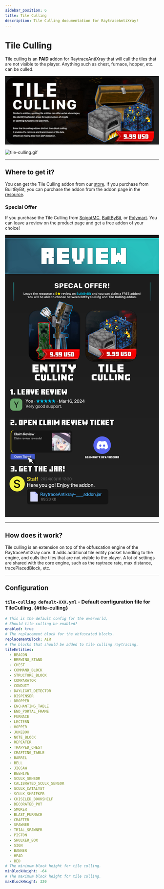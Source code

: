 ```yaml
---
sidebar_position: 6
title: Tile Culling
description: Tile Culling documentation for RaytraceAntiXray!
---
```


# Tile Culling

Tile culling is an **PAID** addon for RaytraceAntiXray that will cull the tiles that are not visible to the player.
Anything such as chest, furnace, hopper, etc. can be culled.

![tile-culling.jpeg](img/tile-culling.jpeg)

![tile-culling.gif](img/tile-culling.gif)

---
## Where to get it?

You can get the Tile Culling addon from our [store](https://imanity.dev/resources/resource/13-raytraceantixray-%7C-tile-culling-addon/).
If you purchase from BuiltByBit, you can purchase the addon from the addon page in the [resource](https://builtbybit.com/resources/raytraceantixray-ores-entities-tiles.41896/).

### Special Offer

If you purchase the Tile Culling from [SpigotMC](https://www.spigotmc.org/resources/1-8-1-20-6-raytraceantixray-ores-entities-tiles.116253/), [BuiltByBit](https://builtbybit.com/resources/raytraceantixray-ores-entities-tiles.41896/), or [Polymart](https://polymart.org/resource/raytraceantixray.5798).
You can leave a review on the product page and get a free addon of your choice!

![review.jpg](img/review.jpg)

---
## How does it work?

Tile culling is an extension on top of the obfuscation engine of the RaytraceAntiXray core.
It adds additional tile entity packet handling to the engine, and culls the tiles that are not visible to the player.
A lot of settings are shared with the core engine, such as the raytrace rate, max distance, tracePlacedBlock, etc.

---
## Configuration

### **`tile-culling default-XXX.yml`** - Default configuration file for TileCulling. {#tile-culling}

```yaml title="default-overworld.yml"
# This is the default config for the overworld,
# Should tile culling be enabled?
enabled: true
# The replacement block for the obfuscated blocks.
replacementBlock: AIR
# The blocks that should be added to tile culling raytracing.
tileEntities:
  - BEACON
  - BREWING_STAND
  - CHEST
  - COMMAND_BLOCK
  - STRUCTURE_BLOCK
  - COMPARATOR
  - CONDUIT
  - DAYLIGHT_DETECTOR
  - DISPENSER
  - DROPPER
  - ENCHANTING_TABLE
  - END_PORTAL_FRAME
  - FURNACE
  - LECTERN
  - HOPPER
  - JUKEBOX
  - NOTE_BLOCK
  - REPEATER
  - TRAPPED_CHEST
  - CRAFTING_TABLE
  - BARREL
  - BELL
  - JIGSAW
  - BEEHIVE
  - SCULK_SENSOR
  - CALIBRATED_SCULK_SENSOR
  - SCULK_CATALYST
  - SCULK_SHRIEKER
  - CHISELED_BOOKSHELF
  - DECORATED_POT
  - SMOKER
  - BLAST_FURNACE
  - CRAFTER
  - SPAWNER
  - TRIAL_SPAWNER
  - PISTON
  - SHULKER_BOX
  - SIGN
  - BANNER
  - HEAD
  - BED
# The minimum block height for tile culling.
minBlockHeight: -64
# The maximum block height for tile culling.
maxBlockHeight: 320
```
